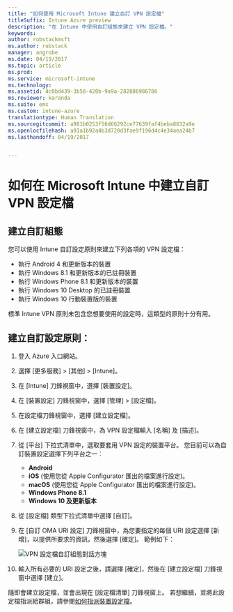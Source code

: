 ```yaml
---
title: "如何使用 Microsoft Intune 建立自訂 VPN 設定檔"
titleSuffix: Intune Azure preview
description: "在 Intune 中使用自訂組態來建立 VPN 設定檔。"
keywords: 
author: robstackmsft
ms.author: robstack
manager: angrobe
ms.date: 04/19/2017
ms.topic: article
ms.prod: 
ms.service: microsoft-intune
ms.technology: 
ms.assetid: 4c0bd439-3b58-420b-9a9a-282886986786
ms.reviewer: karanda
ms.suite: ems
ms.custom: intune-azure
translationtype: Human Translation
ms.sourcegitcommit: a981b0253f56d66292ce77639faf4beba8832a9e
ms.openlocfilehash: a91a1b92a4b3d720d3fae9f196d4c4e34aea24b7
ms.lasthandoff: 04/19/2017


---
```


# <a name="how-to-create-custom-vpn-profiles-in-microsoft-intune"></a>如何在 Microsoft Intune 中建立自訂 VPN 設定檔

## <a name="create-a-custom-configuration"></a>建立自訂組態
您可以使用 Intune 自訂設定原則來建立下列各項的 VPN 設定檔：

* 執行 Android 4 和更新版本的裝置
* 執行 Windows 8.1 和更新版本的已註冊裝置
* 執行 Windows Phone 8.1 和更新版本的裝置
* 執行 Windows 10 Desktop 的已註冊裝置 
* 執行 Windows 10 行動裝置版的裝置

標準 Intune VPN 原則未包含您想要使用的設定時，這類型的原則十分有用。

## <a name="to-create-a-custom-configuration-policy"></a>建立自訂設定原則：

1. 登入 Azure 入口網站。
2. 選擇 [更多服務]  >  [其他]  >  [Intune]。
3. 在 [Intune] 刀鋒視窗中，選擇 [裝置設定]。
4. 在 [裝置設定] 刀鋒視窗中，選擇 [管理]  >  [設定檔]。
5. 在設定檔刀鋒視窗中，選擇 [建立設定檔]。
6. 在 [建立設定檔] 刀鋒視窗中，為 VPN 設定檔輸入 [名稱] 及 [描述]。
7. 從 [平台] 下拉式清單中，選取要套用 VPN 設定的裝置平台。 您目前可以為自訂裝置設定選擇下列平台之一︰
    - **Android**
    - **iOS** (使用您從 Apple Configurator 匯出的檔案進行設定)。
    - **macOS** (使用您從 Apple Configurator 匯出的檔案進行設定)。
    - **Windows Phone 8.1**
    - **Windows 10 及更新版本**
6. 從 [設定檔] 類型下拉式清單中選擇 [自訂]。
7. 在 [自訂 OMA URI 設定] 刀鋒視窗中，為您要指定的每個 URI 設定選擇 [新增]，以提供所要求的資訊，然後選擇 [確定]。 範例如下：

   ![VPN 設定檔自訂組態對話方塊](./media/Intune_Add_VPN_URI.png)

4.  輸入所有必要的 URI 設定之後，請選擇 [確定]，然後在 [建立設定檔] 刀鋒視窗中選擇 [建立]。

隨即會建立設定檔，並會出現在 [設定檔清單] 刀鋒視窗上。
若想繼續，並將此設定檔指派給群組，請參閱[如何指派裝置設定檔](how-to-assign-device-profiles.md)。





